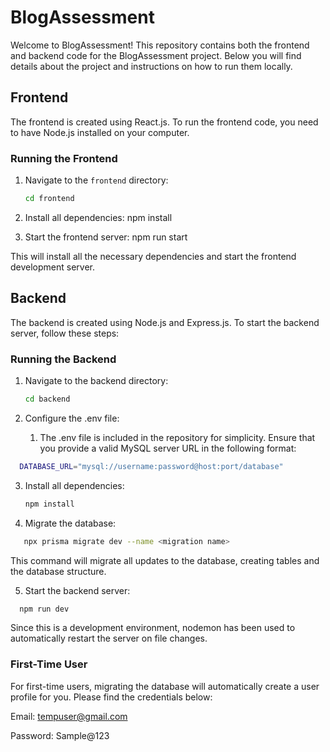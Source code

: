 # BlogAssessment

Welcome to BlogAssessment! This repository contains both the frontend and backend code for the BlogAssessment project. Below you will find details about the project and instructions on how to run them locally.

## Frontend

The frontend is created using React.js. To run the frontend code, you need to have Node.js installed on your computer.

### Running the Frontend

1. Navigate to the `frontend` directory:

   ```bash
   cd frontend

   ```

2. Install all dependencies:
   npm install

3. Start the frontend server:
   npm run start

This will install all the necessary dependencies and start the frontend development server.

## Backend

The backend is created using Node.js and Express.js. To start the backend server, follow these steps:

### Running the Backend

1. Navigate to the backend directory:

   ```bash
   cd backend

   ```

2. Configure the .env file:

   1. The .env file is included in the repository for simplicity. Ensure that you provide a valid MySQL server URL in the following format:

```bash
  DATABASE_URL="mysql://username:password@host:port/database"

```

3. Install all dependencies:

   ```bash
   npm install

   ```

4. Migrate the database:

```bash
   npx prisma migrate dev --name <migration name>

```

This command will migrate all updates to the database, creating tables and the database structure.

5. Start the backend server:

```bash
  npm run dev

```

Since this is a development environment, nodemon has been used to automatically restart the server on file changes.

### First-Time User

For first-time users, migrating the database will automatically create a user profile for you. Please find the credentials below:

Email: tempuser@gmail.com

Password: Sample@123
